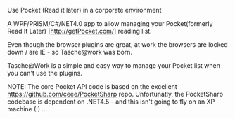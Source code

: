 ﻿Use Pocket (Read it later) in a corporate environment

A WPF/PRISM/C#/NET4.0 app to allow managing your Pocket(formerly Read It Later) [http://getPocket.com/] reading list.

Even though the browser plugins are great, at work the browsers are locked down / are IE - so Tasche@work was born.

Tasche@Work is a simple and easy way to manage your Pocket list when you can't use the plugins.

NOTE: The core Pocket API code is based on the excellent https://github.com/ceee/PocketSharp repo. Unfortunatly, the PocketSharp codebase is dependent on .NET4.5 - and this isn't going to fly on an XP machine (!) ...
